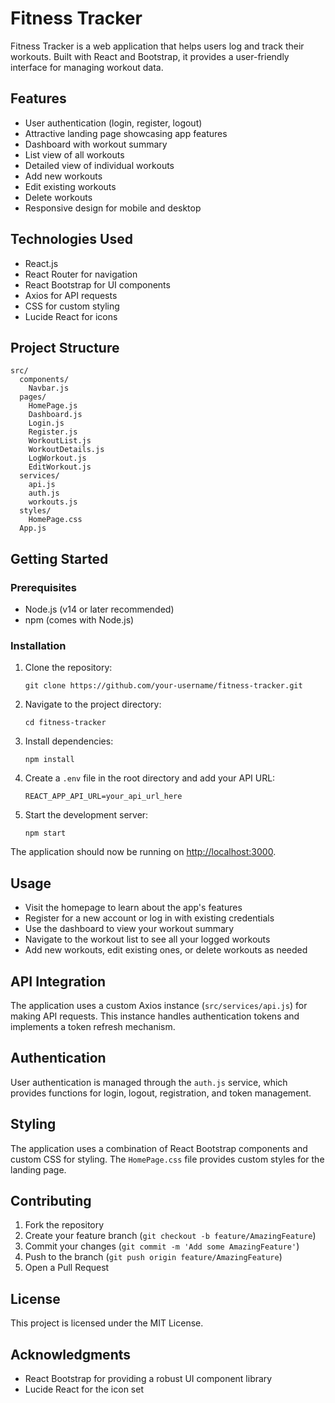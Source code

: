 # Fitness Tracker

Fitness Tracker is a web application that helps users log and track their workouts. Built with React and Bootstrap, it provides a user-friendly interface for managing workout data.

## Features

- User authentication (login, register, logout)
- Attractive landing page showcasing app features
- Dashboard with workout summary
- List view of all workouts
- Detailed view of individual workouts
- Add new workouts
- Edit existing workouts
- Delete workouts
- Responsive design for mobile and desktop

## Technologies Used

- React.js
- React Router for navigation
- React Bootstrap for UI components
- Axios for API requests
- CSS for custom styling
- Lucide React for icons

## Project Structure

```
src/
  components/
    Navbar.js
  pages/
    HomePage.js
    Dashboard.js
    Login.js
    Register.js
    WorkoutList.js
    WorkoutDetails.js
    LogWorkout.js
    EditWorkout.js
  services/
    api.js
    auth.js
    workouts.js
  styles/
    HomePage.css
  App.js
```

## Getting Started

### Prerequisites

- Node.js (v14 or later recommended)
- npm (comes with Node.js)

### Installation

1. Clone the repository:
   ```
   git clone https://github.com/your-username/fitness-tracker.git
   ```

2. Navigate to the project directory:
   ```
   cd fitness-tracker
   ```

3. Install dependencies:
   ```
   npm install
   ```

4. Create a `.env` file in the root directory and add your API URL:
   ```
   REACT_APP_API_URL=your_api_url_here
   ```

5. Start the development server:
   ```
   npm start
   ```

The application should now be running on [http://localhost:3000](http://localhost:3000).

## Usage

- Visit the homepage to learn about the app's features
- Register for a new account or log in with existing credentials
- Use the dashboard to view your workout summary
- Navigate to the workout list to see all your logged workouts
- Add new workouts, edit existing ones, or delete workouts as needed

## API Integration

The application uses a custom Axios instance (`src/services/api.js`) for making API requests. This instance handles authentication tokens and implements a token refresh mechanism.

## Authentication

User authentication is managed through the `auth.js` service, which provides functions for login, logout, registration, and token management.

## Styling

The application uses a combination of React Bootstrap components and custom CSS for styling. The `HomePage.css` file provides custom styles for the landing page.

## Contributing

1. Fork the repository
2. Create your feature branch (`git checkout -b feature/AmazingFeature`)
3. Commit your changes (`git commit -m 'Add some AmazingFeature'`)
4. Push to the branch (`git push origin feature/AmazingFeature`)
5. Open a Pull Request

## License

This project is licensed under the MIT License.

## Acknowledgments

- React Bootstrap for providing a robust UI component library
- Lucide React for the icon set